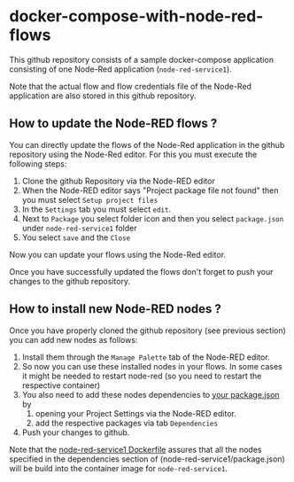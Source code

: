 # docker-compose-with-node-red-flows

This github repository consists of a sample docker-compose application consisting of one Node-Red application (`node-red-service1`).

Note that the actual flow and flow credentials file of the Node-Red application are also stored in this github repository.
## How to update the Node-RED flows ?

You can directly update the flows of the Node-Red application in the github repository using the Node-Red editor.
For this you must execute the following steps:
1. Clone the github Repository via the Node-RED editor
2. When the Node-RED editor says "Project package file not found" then you must select `Setup project files`
3. In the `Settings` tab you must select `edit`.
4. Next to `Package` you select folder icon and then you select `package.json` under `node-red-service1` folder
5. You select `save` and the `Close`

Now you can update your flows using the Node-Red editor.

Once you have successfully updated the flows don't forget to push your changes to the github repository.

## How to install new Node-RED nodes ?

Once you have properly cloned the github repository (see previous section) you can add new nodes as follows:

1. Install them through the `Manage Palette` tab of the Node-RED editor.
2. So now you can use these installed nodes in your flows.  In some cases it might be needed to restart node-red (so you need to restart the respective container)
3. You also need to add these nodes dependencies to [your package.json](node-red-service1/package.json) by 
   1. opening your Project Settings via the Node-RED editor.  
   2. add the respective packages via tab `Dependencies`
4. Push your changes to github.

Note that the [node-red-service1 Dockerfile](node-red-service1/Dockerfile) assures that all the nodes specified in the dependencies section of (node-red-service1/package.json) will be build into the container image for `node-red-service1`.











